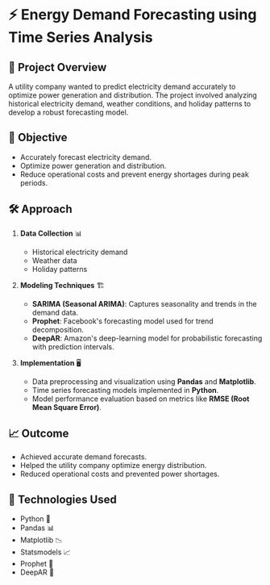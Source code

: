 # ⚡ Energy Demand Forecasting using Time Series Analysis

## 📌 Project Overview
A utility company wanted to predict electricity demand accurately to optimize power generation and distribution. The project involved analyzing historical electricity demand, weather conditions, and holiday patterns to develop a robust forecasting model.

## 🎯 Objective
- Accurately forecast electricity demand.
- Optimize power generation and distribution.
- Reduce operational costs and prevent energy shortages during peak periods.

## 🛠️ Approach
1. **Data Collection** 📊
   - Historical electricity demand
   - Weather data
   - Holiday patterns
   
2. **Modeling Techniques** 🏗️
   - **SARIMA (Seasonal ARIMA)**: Captures seasonality and trends in the demand data.
   - **Prophet**: Facebook's forecasting model used for trend decomposition.
   - **DeepAR**: Amazon's deep-learning model for probabilistic forecasting with prediction intervals.

3. **Implementation** 🖥️
   - Data preprocessing and visualization using **Pandas** and **Matplotlib**.
   - Time series forecasting models implemented in **Python**.
   - Model performance evaluation based on metrics like **RMSE (Root Mean Square Error)**.

## 📈 Outcome
- Achieved accurate demand forecasts.
- Helped the utility company optimize energy distribution.
- Reduced operational costs and prevented power shortages.


## 🚀 Technologies Used
- Python 🐍
- Pandas 📊
- Matplotlib 📉
- Statsmodels 📈
- Prophet 🔮
- DeepAR 🤖



